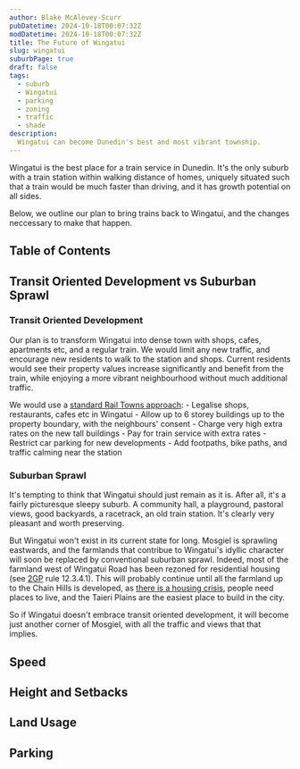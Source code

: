```yaml
---
author: Blake McAlevey-Scurr
pubDatetime: 2024-10-18T00:07:32Z
modDatetime: 2024-10-18T00:07:32Z
title: The Future of Wingatui
slug: wingatui
suburbPage: true
draft: false
tags:
  - suburb
  - Wingatui
  - parking
  - zoning
  - traffic
  - shade
description:
  Wingatui can become Dunedin's best and most vibrant township.
---
```


Wingatui is the best place for a train service in Dunedin. It's the only suburb with a train station within walking distance of homes, uniquely situated such that a train would be much faster than driving, and it has growth potential on all sides.

Below, we outline our plan to bring trains back to Wingatui, and the changes neccessary to make that happen.

## Table of Contents

## Transit Oriented Development vs Suburban Sprawl

### Transit Oriented Development

Our plan is to transform Wingatui into dense town with shops, cafes, apartments etc, and a regular train. We would limit any new traffic, and encourage new residents to walk to the station and shops. Current residents would see their property values increase significantly and benefit from the train, while enjoying a more vibrant neighbourhood without much additional traffic.

We would use a [standard Rail Towns approach](TODO!):
    - Legalise shops, restaurants, cafes etc in Wingatui
    - Allow up to 6 storey buildings up to the property boundary, with the neighbours' consent
    - Charge very high extra rates on the new tall buildings
    - Pay for train service with extra rates
    - Restrict car parking for new developments
    - Add footpaths, bike paths, and traffic calming near the station

### Suburban Sprawl

It's tempting to think that Wingatui should just remain as it is. After all, it's a fairly picturesque sleepy suburb. A community hall, a playground, pastoral views, good backyards, a racetrack, an old train station. It's clearly very pleasant and worth preserving.

But Wingatui won't exist in its current state for long. Mosgiel is sprawling eastwards, and the farmlands that contribue to Wingatui's idyllic character will soon be replaced by conventional suburban sprawl. Indeed, most of the farmland west of Wingatui Road has been rezoned for residential housing (see [2GP](https://2gp.dunedin.govt.nz/plan/pages/plan/book.aspx?exhibit=DCC2GP) rule 12.3.4.1). This will probably continue until all the farmland up to the Chain Hills is developed, as [there is a housing crisis](/posts/housing-crisis/), people need places to live, and the Taieri Plains are the easiest place to build in the city.

So if Wingatui doesn't embrace transit oriented development, it will become just another corner of Mosgiel, with all the traffic and views that that implies.

## Speed

## Height and Setbacks

## Land Usage

## Parking


